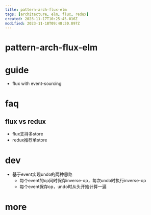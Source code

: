 ```yaml
---
title: pattern-arch-flux-elm
tags: [architecture, elm, flux, redux]
created: 2023-11-17T10:25:45.016Z
modified: 2023-11-18T09:48:30.897Z
---
```


# pattern-arch-flux-elm

# guide

- flux with event-sourcing
# faq

## flux vs redux

- flux支持多store
- redux推荐单store
# dev
- 基于event实现undo的两种思路
  - 每个event的op同时保存inverse-op，每次undo时执行inverse-op
  - 每个event保存op，undo时从头开始计算一遍
# more
